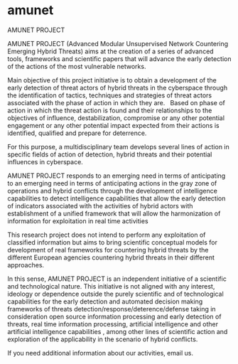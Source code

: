 # amunet
AMUNET PROJECT 


AMUNET PROJECT (Advanced Modular Unsupervised Network Countering Emerging Hybrid Threats)  aims at the creation of a series of advanced tools, frameworks and scientific papers that will advance the early detection of the actions of the most vulnerable networks.

Main objective of this project initiative is to obtain a development of the early detection of threat actors of hybrid threats in the cyberspace through the identification of tactics, techniques and strategies of threat actors associated with the phase of action in which they are.
 
Based on phase of action in which the threat action is found and their relationships to the objectives of influence, destabilization, compromise or any other potential engagement or any other potential impact expected from their actions is identified, qualified and prepare for deterrence.

For this purpose, a multidisciplinary team develops several lines of action in specific fields  of action of detection, hybrid threats and their potential influences in cyberspace.

AMUNET PROJECT responds to an emerging need in terms of anticipating to an emerging need in terms of anticipating actions in the gray zone of operations and  hybrid conflicts through the development of intelligence capabilities to detect intelligence capabilities that allow the early detection of indicators associated with the activities of hybrid actors with establishment of a unified framework that will allow the harmonization of information for exploitation in real time activities

This research project does not intend to perform any exploitation of classified information but aims to bring scientific conceptual models  for development of real  frameworks for countering hybrid threats by the different European agencies countering hybrid threats in their different approaches.

In this sense, AMUNET PROJECT is an independent initiative of a scientific and technological nature.
This initiative is not aligned with any interest, ideology or dependence outside the purely scientific and
of technological capabilities for the early detection and automated decision making frameworks of threats detection/response/deterence/defense taking in consideration open source information processing and early detection of threats, real time information processing, artificial intelligence and other artificial intelligence capabilities , among other lines of scientific action and exploration of the applicability in the scenario of hybrid conflicts.

If you need additional information about our activities, email us. 
